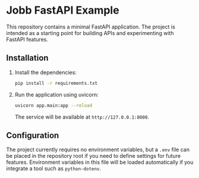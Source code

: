 # Jobb FastAPI Example

This repository contains a minimal FastAPI application. The project is intended as a starting point for building APIs and experimenting with FastAPI features.

## Installation

1. Install the dependencies:
   ```bash
   pip install -r requirements.txt
   ```
2. Run the application using uvicorn:
   ```bash
   uvicorn app.main:app --reload
   ```
   The service will be available at `http://127.0.0.1:8000`.

## Configuration

The project currently requires no environment variables, but a `.env` file can be placed in the repository root if you need to define settings for future features. Environment variables in this file will be loaded automatically if you integrate a tool such as `python-dotenv`.

